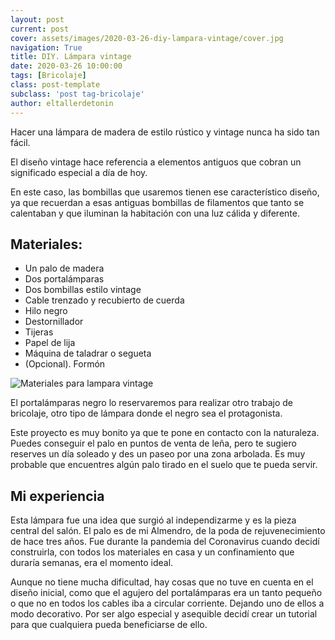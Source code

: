 ```yaml
---
layout: post
current: post
cover: assets/images/2020-03-26-diy-lampara-vintage/cover.jpg
navigation: True
title: DIY. Lámpara vintage
date: 2020-03-26 10:00:00
tags: [Bricolaje]
class: post-template
subclass: 'post tag-bricolaje'
author: eltallerdetonin
---
```


Hacer una lámpara de madera de estilo rústico y vintage nunca ha sido tan fácil.

El diseño vintage hace referencia a elementos antiguos que cobran un significado especial a día de hoy. 

En este caso, las bombillas que usaremos tienen ese característico diseño, ya que recuerdan a esas antiguas bombillas de filamentos que tanto se calentaban y que iluminan la habitación con una luz cálida y diferente.

## Materiales:
- Un palo de madera
- Dos portalámparas
- Dos bombillas estilo vintage
- Cable trenzado y recubierto de cuerda
- Hilo negro
- Destornillador
- Tijeras
- Papel de lija
- Máquina de taladrar o segueta
- (Opcional). Formón

![Materiales para lampara vintage](assets/images/2020-03-26-diy-lampara-vintage/materials.jpg "Materiales para lampara vintage")

El portalámparas negro lo reservaremos para realizar otro trabajo de bricolaje, otro tipo de lámpara donde el negro sea el protagonista.

Este proyecto es muy bonito ya que te pone en contacto con la naturaleza. Puedes conseguir el palo en puntos de venta de leña, pero te sugiero reserves un día soleado y des un paseo por una zona arbolada. Es muy probable que encuentres algún palo tirado en el suelo que te pueda servir. 

## Mi experiencia
Esta lámpara fue una idea que surgió al independizarme y es la pieza central del salón. El palo es de mi Almendro, de la poda de rejuvenecimiento de hace tres años. Fue durante la pandemia del Coronavirus cuando decidí construirla, con todos los materiales en casa y un confinamiento que duraría semanas, era el momento ideal.

Aunque no tiene mucha dificultad, hay cosas que no tuve en cuenta en el diseño inicial, como que el agujero del portalámparas era un tanto pequeño o que no en todos los cables iba a circular corriente. Dejando uno de ellos a modo decorativo. Por ser algo especial y asequible decidí crear un tutorial para que cualquiera pueda beneficiarse de ello.